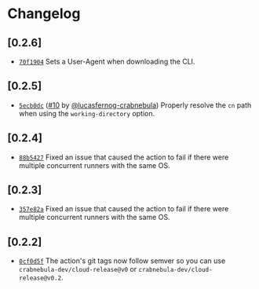 # Changelog

## \[0.2.6]

- [`70f1904`](https://github.com/crabnebula-dev/cloud-release/commit/70f19045c5c3ffa7262bd5a4461ffb8cc6baa329) Sets a User-Agent when downloading the CLI.

## \[0.2.5]

- [`5ecb0dc`](https://github.com/crabnebula-dev/cloud-release/commit/5ecb0dcb918517e340d38047ce9830d45d554373) ([#10](https://github.com/crabnebula-dev/cloud-release/pull/10) by [@lucasfernog-crabnebula](https://github.com/crabnebula-dev/cloud-release/../../lucasfernog-crabnebula)) Properly resolve the `cn` path when using the `working-directory` option.

## \[0.2.4]

- [`88b5427`](https://github.com/crabnebula-dev/cloud-release/commit/88b5427330995c4fe6b7196a07664ab199b1c1a7) Fixed an issue that caused the action to fail if there were multiple concurrent runners with the same OS.

## \[0.2.3]

- [`357e82a`](https://github.com/crabnebula-dev/cloud-release/commit/357e82a513ceabef01b929a5cdabffc2e65942d5) Fixed an issue that caused the action to fail if there were multiple concurrent runners with the same OS.

## \[0.2.2]

- [`0cf0d5f`](https://github.com/crabnebula-dev/cloud-release/commit/0cf0d5fa2c98957121f04b32bc093daac7caeb97) The action's git tags now follow semver so you can use `crabnebula-dev/cloud-release@v0` or `crabnebula-dev/cloud-release@v0.2`.
